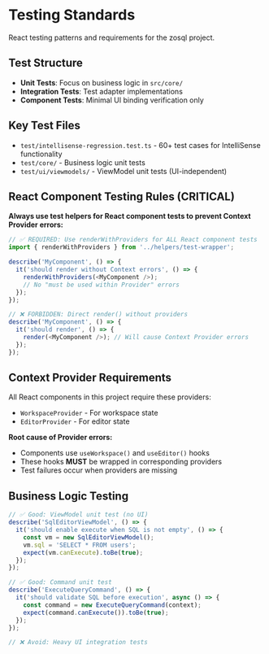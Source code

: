 # Testing Standards

React testing patterns and requirements for the zosql project.

## Test Structure
- **Unit Tests**: Focus on business logic in `src/core/`
- **Integration Tests**: Test adapter implementations  
- **Component Tests**: Minimal UI binding verification only

## Key Test Files
- `test/intellisense-regression.test.ts` - 60+ test cases for IntelliSense functionality
- `test/core/` - Business logic unit tests
- `test/ui/viewmodels/` - ViewModel unit tests (UI-independent)

## React Component Testing Rules (CRITICAL)

**Always use test helpers for React component tests to prevent Context Provider errors:**

```typescript
// ✅ REQUIRED: Use renderWithProviders for ALL React component tests
import { renderWithProviders } from '../helpers/test-wrapper';

describe('MyComponent', () => {
  it('should render without Context errors', () => {
    renderWithProviders(<MyComponent />);
    // No "must be used within Provider" errors
  });
});

// ❌ FORBIDDEN: Direct render() without providers
describe('MyComponent', () => {
  it('should render', () => {
    render(<MyComponent />); // Will cause Context Provider errors
  });
});
```

## Context Provider Requirements
All React components in this project require these providers:
- `WorkspaceProvider` - For workspace state
- `EditorProvider` - For editor state

**Root cause of Provider errors:**
- Components use `useWorkspace()` and `useEditor()` hooks
- These hooks **MUST** be wrapped in corresponding providers
- Test failures occur when providers are missing

## Business Logic Testing

```typescript
// ✅ Good: ViewModel unit test (no UI)
describe('SqlEditorViewModel', () => {
  it('should enable execute when SQL is not empty', () => {
    const vm = new SqlEditorViewModel();
    vm.sql = 'SELECT * FROM users';
    expect(vm.canExecute).toBe(true);
  });
});

// ✅ Good: Command unit test
describe('ExecuteQueryCommand', () => {
  it('should validate SQL before execution', async () => {
    const command = new ExecuteQueryCommand(context);
    expect(command.canExecute()).toBe(true);
  });
});

// ❌ Avoid: Heavy UI integration tests
```